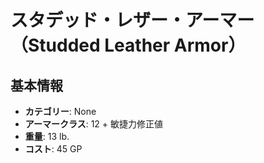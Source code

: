 # スタデッド・レザー・アーマー（Studded Leather Armor）

## 基本情報
- **カテゴリー**: None
- **アーマークラス**: 12 + 敏捷力修正値
- **重量**: 13 lb.
- **コスト**: 45 GP

